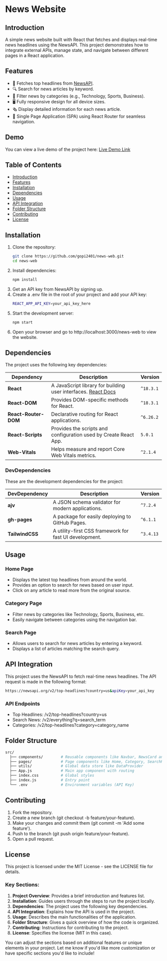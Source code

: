 # News Website

## Introduction

A simple news website built with React that fetches and displays real-time news headlines using the NewsAPI. This project demonstrates how to integrate external APIs, manage state, and navigate between different pages in a React application.

## Features

- 📰 Fetches top headlines from [NewsAPI](https://newsapi.org/).
- 🔍 Search for news articles by keyword.
- 📂 Filter news by categories (e.g., Technology, Sports, Business).
- 🖥 Fully responsive design for all device sizes.
- 🗞 Display detailed information for each news article.
- 🚀 Single Page Application (SPA) using React Router for seamless navigation.

## Demo

You can view a live demo of the project here: [Live Demo Link](https://gopi2401.github.io/news-web)

## Table of Contents

- [Introduction](#introduction)
- [Features](#features)
- [Installation](#installation)
- [Dependencies](#dependencies)
- [Usage](#usage)
- [API Integration](#api-integration)
- [Folder Structure](#folder-structure)
- [Contributing](#contributing)
- [License](#license)

## Installation

1. Clone the repository:
   ```bash
   git clone https://github.com/gopi2401/news-web.git
   cd news-web
   ```
2. Install dependencies:
   ```bash
   npm install
   ```
3. Get an API key from NewsAPI by signing up.
4. Create a .env file in the root of your project and add your API key:
   ```bash
   REACT_APP_API_KEY=your_api_key_here
   ```
5. Start the development server:
   ```bash
   npm start
   ```
6. Open your browser and go to http://localhost:3000/news-web to view the website.

## Dependencies

The project uses the following key dependencies:

| Dependency           | Description                                                                                                    | Version   |
| -------------------- | -------------------------------------------------------------------------------------------------------------- | --------- |
| **React**            | A JavaScript library for building user interfaces. [React Docs](https://reactjs.org/docs/getting-started.html) | `^18.3.1` |
| **React-DOM**        | Provides DOM-specific methods for React.                                                                       | `^18.3.1` |
| **React-Router-DOM** | Declarative routing for React applications.                                                                    | `^6.26.2` |
| **React-Scripts**    | Provides the scripts and configuration used by Create React App.                                               | `5.0.1`   |
| **Web-Vitals**       | Helps measure and report Core Web Vitals metrics.                                                              | `^2.1.4`  |

### DevDependencies

These are the development dependencies for the project:

| DevDependency   | Description                                            | Version   |
| --------------- | ------------------------------------------------------ | --------- |
| **ajv**         | A JSON schema validator for modern applications.       | `^7.2.4`  |
| **gh-pages**    | A package for easily deploying to GitHub Pages.        | `^6.1.1`  |
| **TailwindCSS** | A utility-first CSS framework for fast UI development. | `^3.4.13` |

## Usage

### Home Page

- Displays the latest top headlines from around the world.
- Provides an option to search for news based on user input.
- Click on any article to read more from the original source.

### Category Page

- Filter news by categories like Technology, Sports, Business, etc.
- Easily navigate between categories using the navigation bar.

### Search Page

- Allows users to search for news articles by entering a keyword.
- Displays a list of articles matching the search query.

## API Integration

This project uses the NewsAPI to fetch real-time news headlines. The API request is made in the following format:

```bash
https://newsapi.org/v2/top-headlines?country=us&apiKey=your_api_key
```

### API Endpoints

- Top Headlines: /v2/top-headlines?country=us
- Search News: /v2/everything?q=search_term
- Categories: /v2/top-headlines?category=category_name

## Folder Structure

```bash
src/
  ├── components/        # Reusable components like Navbar, NewsCard and etc.
  ├── pages/             # Page components like Home, Category, SearchResults
  ├── utils/             # Global data store like DataProvider
  ├── App.js             # Main app component with routing
  ├── index.css          # Global styles
  ├── index.js           # Entry point
  └── .env               # Environment variables (API Key)
```

## Contributing

1. Fork the repository.
2. Create a new branch (git checkout -b feature/your-feature).
3. Make your changes and commit them (git commit -m 'Add some feature').
4. Push to the branch (git push origin feature/your-feature).
5. Open a pull request.

## License

This project is licensed under the MIT License - see the LICENSE file for details.

### Key Sections:

1. **Project Overview**: Provides a brief introduction and features list.
2. **Installation**: Guides users through the steps to run the project locally.
3. **Dependencies**: The project uses the following key dependencies.
4. **API Integration**: Explains how the API is used in the project.
5. **Usage**: Describes the main functionalities of the application.
6. **Folder Structure**: Gives a quick overview of how the code is organized.
7. **Contributing**: Instructions for contributing to the project.
8. **License**: Specifies the license (MIT in this case).

You can adjust the sections based on additional features or unique elements in your project. Let me know if you'd like more customization or have specific sections you'd like to include!
